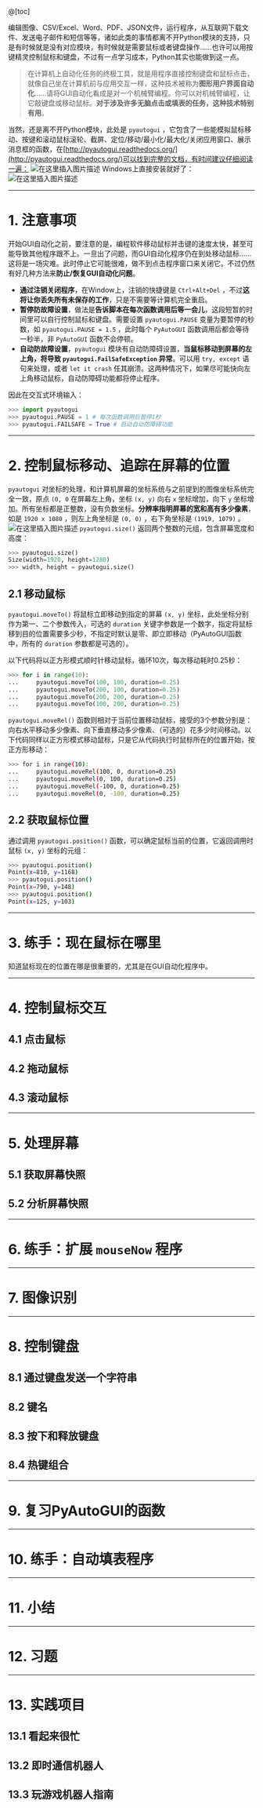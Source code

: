 
@[toc]

编辑图像、CSV/Excel、Word、PDF、JSON文件，运行程序，从互联网下载文件、发送电子邮件和短信等等，诸如此类的事情都离不开Python模块的支持，只是有时候就是没有对应模块，有时候就是需要鼠标或者键盘操作……也许可以用按键精灵控制鼠标和键盘，不过有一点学习成本，Python其实也能做到这一点。
> 在计算机上自动化任务的终极工具，就是用程序直接控制键盘和鼠标点击，就像自己坐在计算机前与应用交互一样，这种技术被称为**图形用户界面自动化**……请将GUI自动化看成是对一个机械臂编程。你可以对机械臂编程，让它敲键盘或移动鼠标。**对于涉及许多无脑点击或填表的任务，这种技术特别有用**。

当然，还是离不开Python模块，此处是 `pyautogui` ，它包含了一些能模拟鼠标移动、按键和滚动鼠标滚轮、截屏、定位/移动/最小化/最大化/关闭应用窗口、展示消息框的函数，在[http://pyautogui.readthedocs.org/](http://pyautogui.readthedocs.org/)可以找到完整的文档，有时间建议仔细阅读一遍：
![在这里插入图片描述](https://img-blog.csdnimg.cn/e6142d959906413c84854fb55db4bff2.png?x-oss-process=image/watermark,type_ZmFuZ3poZW5naGVpdGk,shadow_10,text_aHR0cHM6Ly9ibG9nLmNzZG4ubmV0L215UmVhbGl6YXRpb24=,size_16,color_FFFFFF,t_70)
Windows上直接安装就好了：![在这里插入图片描述](https://img-blog.csdnimg.cn/03a76700771f4204b37a985885a37d9d.png?x-oss-process=image/watermark,type_ZmFuZ3poZW5naGVpdGk,shadow_10,text_aHR0cHM6Ly9ibG9nLmNzZG4ubmV0L215UmVhbGl6YXRpb24=,size_16,color_FFFFFF,t_70)

---
# 1. 注意事项
开始GUI自动化之前，要注意的是，编程软件移动鼠标并击键的速度太快，甚至可能导致其他程序跟不上。一旦出了问题，而GUI自动化程序仍在到处移动鼠标……这将是一场灾难。此时停止它可能很难，做不到点击程序窗口来关闭它。不过仍然有好几种方法来**防止/恢复GUI自动化问题**。
- **通过注销关闭程序**，在Window上，注销的快捷键是 `Ctrl+Alt+Del` ，不过**这将让你丢失所有未保存的工作**，只是不需要等计算机完全重启。
- **暂停防故障设置**，做法是**告诉脚本在每次函数调用后等一会儿**，这段短暂的时间里可以自行控制鼠标和键盘。需要设置 `pyautogui.PAUSE` 变量为要暂停的秒数，如 `pyautogui.PAUSE = 1.5` ，此时每个 `PyAutoGUI` 函数调用后都会等待一秒半，非 `PyAutoGUI` 函数不会停顿。
- **自动防故障设置**，`pyautogui` 模块有自动防障碍设置，**当鼠标移动到屏幕的左上角，将导致 `pyautogui.FailSafeException` 异常**。可以用 `try, except` 语句来处理，或者 `let it crash` 任其崩溃。这两种情况下，如果尽可能快向左上角移动鼠标，自动防障碍功能都将停止程序。

因此在交互式环境输入：
```python
>>> import pyautogui
>>> pyautogui.PAUSE = 1 # 每次函数调用后暂停1秒
>>> pyautogui.FAILSAFE = True # 启动自动防障碍功能
```
---
# 2. 控制鼠标移动、追踪在屏幕的位置
`pyautogui` 对坐标的处理，和计算机屏幕的坐标系统与之前提到的图像坐标系统完全一致，原点 `(0, 0` 在屏幕左上角，坐标 `(x, y)` 向右 `x` 坐标增加，向下 `y` 坐标增加。所有坐标都是正整数，没有负数坐标。**分辨率指明屏幕的宽和高有多少像素**，如是 `1920 x 1080` ，则左上角坐标是 `(0, 0)` ，右下角坐标是 `(1919, 1079)` 。
![在这里插入图片描述](https://img-blog.csdnimg.cn/5337637e018541478a1649efdf10be67.png?x-oss-process=image/watermark,type_ZmFuZ3poZW5naGVpdGk,shadow_10,text_Q1NETiBAbWVtY3B5MA==,size_26,color_FFFFFF,t_70,g_se,x_16)
`pyautogui.size()` 返回两个整数的元组，包含屏幕宽度和高度：
```python
>>> pyautogui.size()
Size(width=1920, height=1280)
>>> width, height = pyautogui.size()
```
## 2.1 移动鼠标
`pyautogui.moveTo()` 将鼠标立即移动到指定的屏幕 `(x, y)` 坐标，此处坐标分别作为第一、二个参数传入，可选的 `duration` 关键字参数是一个数字，指定将鼠标移到目的位置需要多少秒，不指定时默认是零、即立即移动（PyAutoGUI函数中，所有的 `duration` 参数都是可选的）。

以下代码将以正方形模式顺时针移动鼠标，循环10次，每次移动耗时0.25秒：
```python
>>> for i in range(10):
...     pyautogui.moveTo(100, 100, duration=0.25)
...     pyautogui.moveTo(200, 100, duration=0.25)
...     pyautogui.moveTo(200, 200, duration=0.25)
...     pyautogui.moveTo(100, 200, duration=0.25)
```
`pyautogui.moveRel()` 函数则相对于当前位置移动鼠标，接受的3个参数分别是：向右水平移动多少像素、向下垂直移动多少像素、（可选的）花多少时间移动。以下代码同样以正方形模式移动鼠标，只是它从代码执行时鼠标所在的位置开始，按正方形移动：
```bash
>>> for i in range(10):
...     pyautogui.moveRel(100, 0, duration=0.25)
...     pyautogui.moveRel(0, 100, duration=0.25)
...     pyautogui.moveRel(-100, 0, duration=0.25)
...     pyautogui.moveRel(0, -100, duration=0.25)
```

## 2.2 获取鼠标位置
通过调用 `pyautogui.position()` 函数，可以确定鼠标当前的位置，它返回调用时鼠标 `(x, y)` 坐标的元组：

```bash
>>> pyautogui.position()
Point(x=810, y=1168)
>>> pyautogui.position()
Point(x=790, y=148)
>>> pyautogui.position()
Point(x=125, y=103)
```

---
# 3. 练手：现在鼠标在哪里
知道鼠标现在的位置在哪是很重要的，尤其是在GUI自动化程序中。

---
# 4. 控制鼠标交互
## 4.1 点击鼠标
## 4.2 拖动鼠标
## 4.3 滚动鼠标


---
# 5. 处理屏幕
## 5.1 获取屏幕快照
## 5.2 分析屏幕快照


---
# 6. 练手：扩展 `mouseNow` 程序

---
# 7. 图像识别

---
# 8. 控制键盘
## 8.1 通过键盘发送一个字符串
## 8.2 键名
## 8.3 按下和释放键盘
## 8.4 热键组合

---
# 9. 复习PyAutoGUI的函数

---
# 10. 练手：自动填表程序

---
# 11. 小结

---
# 12. 习题

---
# 13. 实践项目
## 13.1 看起来很忙
## 13.2 即时通信机器人
## 13.3 玩游戏机器人指南



